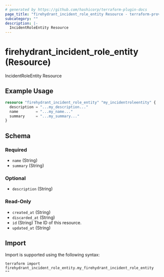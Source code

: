 ```yaml
---
# generated by https://github.com/hashicorp/terraform-plugin-docs
page_title: "firehydrant_incident_role_entity Resource - terraform-provider-firehydrant"
subcategory: ""
description: |-
  IncidentRoleEntity Resource
---
```


# firehydrant_incident_role_entity (Resource)

IncidentRoleEntity Resource

## Example Usage

```terraform
resource "firehydrant_incident_role_entity" "my_incidentroleentity" {
  description = "...my_description..."
  name        = "...my_name..."
  summary     = "...my_summary..."
}
```

<!-- schema generated by tfplugindocs -->
## Schema

### Required

- `name` (String)
- `summary` (String)

### Optional

- `description` (String)

### Read-Only

- `created_at` (String)
- `discarded_at` (String)
- `id` (String) The ID of this resource.
- `updated_at` (String)

## Import

Import is supported using the following syntax:

```shell
terraform import firehydrant_incident_role_entity.my_firehydrant_incident_role_entity ""
```
